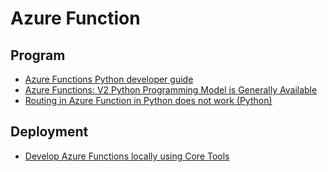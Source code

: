 # Azure Function

## Program

- [Azure Functions Python developer guide](https://learn.microsoft.com/en-us/azure/azure-functions/functions-reference-python?tabs=get-started%2Casgi%2Capplication-level&pivots=python-mode-decorators)
- [Azure Functions: V2 Python Programming Model is Generally Available](https://techcommunity.microsoft.com/blog/azurecompute/azure-functions-v2-python-programming-model-is-generally-available/3827474)
- [Routing in Azure Function in Python does not work (Python)](https://stackoverflow.com/questions/77851355/routing-in-azure-function-in-python-does-not-work)

## Deployment

- [Develop Azure Functions locally using Core Tools](https://learn.microsoft.com/en-us/azure/azure-functions/functions-run-local?tabs=macos%2Cisolated-process%2Cnode-v4%2Cpython-v2%2Chttp-trigger%2Ccontainer-apps&pivots=programming-language-python)
